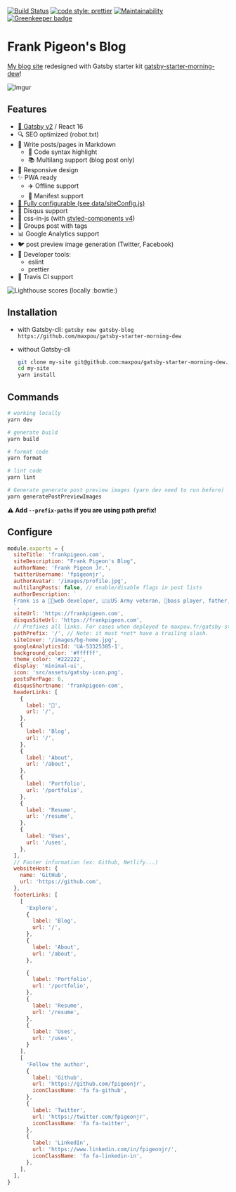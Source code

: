 [![Build Status](https://travis-ci.org/maxpou/gatsby-starter-morning-dew.svg?branch=master)](https://travis-ci.org/maxpou/gatsby-starter-morning-dew) [![code style: prettier](https://img.shields.io/badge/code_style-prettier-ff69b4.svg?style=flat-square)](https://github.com/prettier/prettier) [![Maintainability](https://api.codeclimate.com/v1/badges/e09f1ac1a5cdb2987a6f/maintainability)](https://codeclimate.com/github/maxpou/gatsby-starter-morning-dew/maintainability) [![Greenkeeper badge](https://badges.greenkeeper.io/maxpou/gatsby-starter-morning-dew.svg)](https://greenkeeper.io/)


# Frank Pigeon's Blog

[My blog site](frankpigeon.com) redesigned with Gatsby starter kit [gatsby-starter-morning-dew](https://github.com/maxpou/gatsby-starter-morning-dew)!

![Imgur](https://i.imgur.com/99TL9Yq.jpg)

## Features

- [:purple_heart: Gatsby v2](https://www.gatsbyjs.org/) / React 16
- :mag: SEO optimized (robot.txt)
- :love_letter: Write posts/pages in Markdown
  - :art: Code syntax highlight
  - :books: Multilang support (blog post only)
- :iphone: Responsive design
- :sparkles: PWA ready
  - :airplane: Offline support
  - :page_with_curl: Manifest support
- [:wrench: Fully configurable (see data/siteConfig.js)](./data/siteConfig.js)
- :speech_balloon: Disqus support
- :nail_care: css-in-js (with [styled-components v4](https://www.styled-components.com))
- :bookmark: Groups post with tags
- :bar_chart: Google Analytics support
- :bird: post preview image generation (Twitter, Facebook)
- :gem: Developer tools:
  - eslint
  - prettier
- :construction_worker: Travis CI support


![Lighthouse scores (locally :bowtie:)](https://lighthouse.now.sh/?perf=97&pwa=96&a11y=92&bp=100&seo=100)


## Installation

* with Gatsby-cli: `gatsby new gatsby-blog https://github.com/maxpou/gatsby-starter-morning-dew`

* without Gatsby-cli

  ```sh
  git clone my-site git@github.com:maxpou/gatsby-starter-morning-dew.git
  cd my-site
  yarn install
  ```

## Commands

```sh
# working locally
yarn dev

# generate build
yarn build

# format code
yarn format

# lint code
yarn lint

# Generate generate post preview images (yarn dev need to run before)
yarn generatePostPreviewImages
```

**:warning: Add `--prefix-paths` if you are using path prefix!**

## Configure

```js
module.exports = {
  siteTitle: 'frankpigeon.com',
  siteDescription: "Frank Pigeon's Blog",
  authorName: 'Frank Pigeon Jr.',
  twitterUsername: 'fpigeonjr',
  authorAvatar: '/images/profile.jpg',
  multilangPosts: false, // enable/disable flags in post lists
  authorDescription: `
  Frank is a 👨‍💻web developer, 🇺🇸US Army veteran, 🎸bass player, father, husband, artisan, owner.
  `,
  siteUrl: 'https://frankpigeon.com',
  disqusSiteUrl: 'https://frankpigeon.com',
  // Prefixes all links. For cases when deployed to maxpou.fr/gatsby-starter-morning-dew/
  pathPrefix: '/', // Note: it must *not* have a trailing slash.
  siteCover: '/images/bg-home.jpg',
  googleAnalyticsId: 'UA-53325305-1',
  background_color: '#ffffff',
  theme_color: '#222222',
  display: 'minimal-ui',
  icon: 'src/assets/gatsby-icon.png',
  postsPerPage: 6,
  disqusShortname: 'frankpigeon-com',
  headerLinks: [
    {
      label: '🏡',
      url: '/',
    },
    {
      label: 'Blog',
      url: '/',
    },
    {
      label: 'About',
      url: '/about',
    },
    {
      label: 'Portfolio',
      url: '/portfolio',
    },
    {
      label: 'Resume',
      url: '/resume',
    },
    {
      label: 'Uses',
      url: '/uses',
    },
  ],
  // Footer information (ex: Github, Netlify...)
  websiteHost: {
    name: 'GitHub',
    url: 'https://github.com',
  },
  footerLinks: [
    [
      'Explore',
      {
        label: 'Blog',
        url: '/',
      },
      {
        label: 'About',
        url: '/about',
      },

      {
        label: 'Portfolio',
        url: '/portfolio',
      },
      {
        label: 'Resume',
        url: '/resume',
      },
      {
        label: 'Uses',
        url: '/uses',
      }
    ],
    [
      'Follow the author',
      {
        label: 'Github',
        url: 'https://github.com/fpigeonjr',
        iconClassName: 'fa fa-github',
      },
      {
        label: 'Twitter',
        url: 'https://twitter.com/fpigeonjr',
        iconClassName: 'fa fa-twitter',
      },
      {
        label: 'LinkedIn',
        url: 'https://www.linkedin.com/in/fpigeonjr/',
        iconClassName: 'fa fa-linkedin-in',
      },
    ],
  ],
}

```